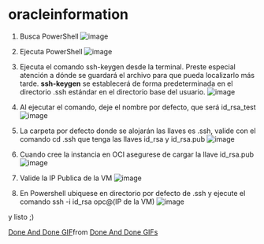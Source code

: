 # oracleinformation

1. Busca PowerShell 
![image](https://user-images.githubusercontent.com/57542602/132620328-365595ec-8fa9-4738-8ac5-7f8b6c5bac11.png)

2. Ejecuta PowerShell
![image](https://user-images.githubusercontent.com/57542602/132620420-9b53c80d-fa88-4f65-b301-7b4fc857b5f3.png)

3. Ejecuta el comando ssh-keygen desde la terminal. Preste especial atención a dónde se guardará el archivo para que pueda localizarlo más tarde. 
**ssh-keygen** se establecerá de forma predeterminada en el directorio .ssh estándar en el directorio base del usuario. 
![image](https://user-images.githubusercontent.com/57542602/132620588-3baea9b6-8358-445b-9439-7d769edea0a4.png)

4. Al ejecutar el comando, deje el nombre por defecto, que será id_rsa_test 
![image](https://user-images.githubusercontent.com/57542602/132620816-7cf98d92-ff79-41d0-97f5-50e8c419db16.png)

5. La carpeta por defecto donde se alojarán las llaves es .ssh, valide con el comando cd .ssh que tenga las llaves id_rsa y id_rsa.pub
 ![image](https://user-images.githubusercontent.com/57542602/132620915-8651907b-729e-4a21-9daf-b7cda4c1ee15.png)
 
6. Cuando cree la instancia en OCI asegurese de cargar la llave id_rsa.pub
![image](https://user-images.githubusercontent.com/57542602/132621200-692b6060-6cd7-45c9-8d36-a9b8684af38a.png)

7. Valide la IP Publica de la VM 
![image](https://user-images.githubusercontent.com/57542602/132621406-74330836-2b6d-44a4-9e18-9da082707161.png)

8. En Powershell ubiquese en directorio por defecto de .ssh y ejecute el comando ssh -i id_rsa opc@(IP de la VM)
![image](https://user-images.githubusercontent.com/57542602/132621513-0b6bfa8f-688f-4b9b-83e2-f0ee093b7a71.png)

y listo ;) 
<div class="tenor-gif-embed" data-postid="10843280" data-share-method="host" data-aspect-ratio="1.35326" data-width="100%"><a href="https://tenor.com/view/done-and-done-spongebob-finished-just-did-it-gif-10843280">Done And Done GIF</a>from <a href="https://tenor.com/search/done+and+done-gifs">Done And Done GIFs</a></div> <script type="text/javascript" async src="https://tenor.com/embed.js"></script>




